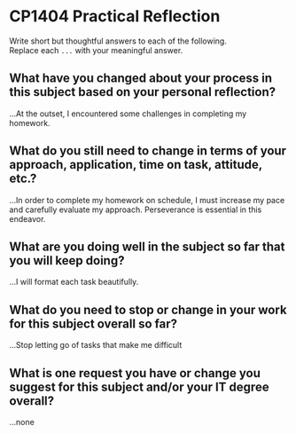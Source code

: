 # CP1404 Practical Reflection

Write short but thoughtful answers to each of the following.  
Replace each `...` with your meaningful answer.

## What have you changed about your process in this subject based on your personal reflection?

...At the outset, I encountered some challenges in completing my homework.

## What do you still need to change in terms of your approach, application, time on task, attitude, etc.?

...In order to complete my homework on schedule, 
   I must increase my pace and carefully evaluate my approach. 
   Perseverance is essential in this endeavor.

## What are you doing well in the subject so far that you will keep doing?

...I will format each task beautifully.

## What do you need to stop or change in your work for this subject overall so far?

...Stop letting go of tasks that make me difficult

## What is one request you have or change you suggest for this subject and/or your IT degree overall?

...none

